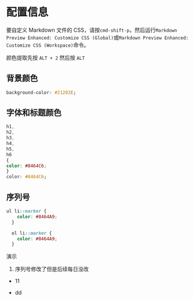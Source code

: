 
# 配置信息
要自定义 Markdown 文件的 CSS，请按`cmd-shift-p`，然后运行`Markdown Preview Enhanced: Customize CSS (Global)`或`Markdown Preview Enhanced: Customize CSS (Workspace)`命令。

颜色提取先按 `ALT + 2` 然后按 `ALT `
## 背景颜色
```css
background-color: #21202E;
```
## 字体和标题颜色
```css
h1,
h2,
h3,
h4,
h5,
h6
{
color: #8464C6;
}
color: #8464C6;
```
## 序列号
```css
ul li::marker {
    color: #8464A9;
  }

  ol li::marker {
    color: #8464A9;
  }
```
演示

1. 序列号修改了但是后续每日没改

- 11
* dd
